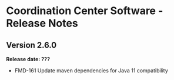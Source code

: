 # Coordination Center Software - Release Notes

## Version 2.6.0

**Release date: ???**

* FMD-161 Update maven dependencies for Java 11 compatibility
